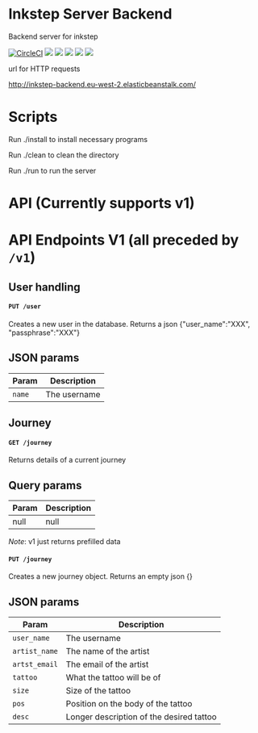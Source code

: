 # Inkstep Server Backend
Backend server for inkstep


[![CircleCI](https://circleci.com/gh/inkstep/backend.svg?style=svg)](https://circleci.com/gh/inkstep/backend)
![](https://img.shields.io/badge/database-postgres-purple.svg)
![](https://img.shields.io/badge/dependancies-gradle-green.svg)
![](https://img.shields.io/badge/container-docker-blue.svg)
![](https://img.shields.io/badge/server-aws-yellow.svg)
![](https://img.shields.io/badge/project-inkstep-black.svg)

url for HTTP requests 

http://inkstep-backend.eu-west-2.elasticbeanstalk.com/

# Scripts
Run ./install to install necessary programs

Run ./clean to clean the directory

Run ./run to run the server

# API (Currently supports v1)

# API Endpoints V1 (all preceded by `/v1`)

## User handling

#### `PUT /user`

Creates a new user in the database. Returns a json {"user_name":"XXX", "passphrase":"XXX"}

## JSON params

| Param | Description |
| ---- | ------ |
| `name` | The username |

## Journey

#### `GET /journey`

Returns details of a current journey 


## Query params

| Param | Description |
| ---- | ------ |
| null | null |

_Note_: v1 just returns prefilled data

#### `PUT /journey`

Creates a new journey object. Returns an empty json {}


## JSON params

| Param | Description |
| ---- | ------ |
| `user_name` | The username |
| `artist_name` | The name of the artist |
| `artst_email` | The email of the artist |
| `tattoo` | What the tattoo will be of |
| `size` | Size of the tattoo |
| `pos` | Position on the body of the tattoo |
| `desc` | Longer description of the desired tattoo |

